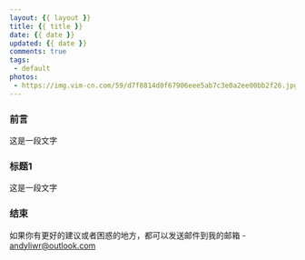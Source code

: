 ```yaml
---
layout: {{ layout }}
title: {{ title }}
date: {{ date }}
updated: {{ date }}
comments: true
tags:
 - default
photos:
 - https://img.vim-cn.com/59/d7f8814d0f67906eee5ab7c3e0a2ee00bb2f26.jpg
---
```


### 前言
这是一段文字

### 标题1
这是一段文字

### 结束
如果你有更好的建议或者困惑的地方，都可以发送邮件到我的邮箱 - [andyliwr@outlook.com](andyliwr@outlook.com)
